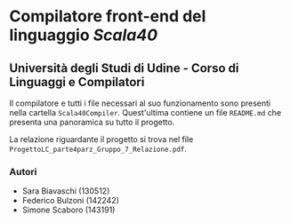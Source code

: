 # Compilatore front-end del linguaggio *Scala40*
## Università degli Studi di Udine - Corso di Linguaggi e Compilatori
  
Il compilatore e tutti i file necessari al suo funzionamento sono presenti nella cartella ```Scala40Compiler```. Quest'ultima contiene un file ```README.md``` che presenta una panoramica su tutto il progetto.

La relazione riguardante il progetto si trova nel file ```ProgettoLC_parte4parz_Gruppo_7_Relazione.pdf```.

### Autori
* Sara Biavaschi (130512)
* Federico Bulzoni (142242)
* Simone Scaboro (143191)